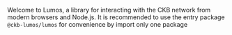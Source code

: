 Welcome to Lumos, a library for interacting with the CKB network from modern browsers and Node.js. It is recommended to use the entry package `@ckb-lumos/lumos` for convenience by import only one package
